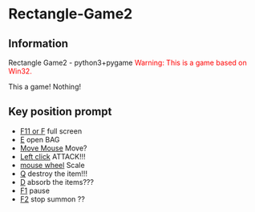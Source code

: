 # Rectangle-Game2
## Information
Rectangle Game2 - python3+pygame
<font color="red">Warning: This is a game based on Win32.</font>

This a game!
Nothing!

## Key position prompt
- <u>F11 or F</u> full screen
- <u>E</u> open BAG
- <u>Move Mouse</u> Move?
- <u>Left click</u> ATTACK!!!
- <u>mouse wheel</u> Scale
- <u>Q</u> destroy the item!!!
- <u>D</u> absorb the items???
- <u>F1</u> pause
- <u>F2</u> stop summon ??

